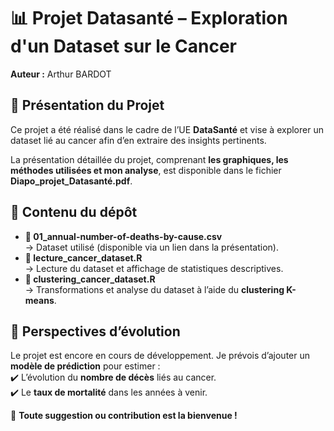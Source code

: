 # 📊 Projet Datasanté – Exploration d'un Dataset sur le Cancer  
**Auteur :** Arthur BARDOT  

## 📌 Présentation du Projet  
Ce projet a été réalisé dans le cadre de l’UE **DataSanté** et vise à explorer un dataset lié au cancer afin d’en extraire des insights pertinents.  

La présentation détaillée du projet, comprenant **les graphiques, les méthodes utilisées et mon analyse**, est disponible dans le fichier **Diapo_projet_Datasanté.pdf**.  

## 📎 Contenu du dépôt  
- **📄 01_annual-number-of-deaths-by-cause.csv**  
  → Dataset utilisé (disponible via un lien dans la présentation).  
- **📜 lecture_cancer_dataset.R**  
  → Lecture du dataset et affichage de statistiques descriptives.  
- **📜 clustering_cancer_dataset.R**  
  → Transformations et analyse du dataset à l’aide du **clustering K-means**.  

## 🚀 Perspectives d’évolution  
Le projet est encore en cours de développement. Je prévois d’ajouter un **modèle de prédiction** pour estimer :  
✔️ L’évolution du **nombre de décès** liés au cancer.  
✔️ Le **taux de mortalité** dans les années à venir.  

🔎 **Toute suggestion ou contribution est la bienvenue !**  

